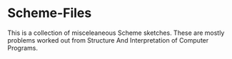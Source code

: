Scheme-Files
============

This is a collection of misceleaneous Scheme sketches. These are mostly problems worked out from Structure And Interpretation of Computer Programs.